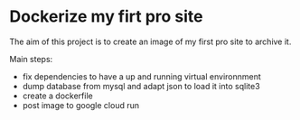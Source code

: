 # Dockerize my firt pro site
The aim of this project is to create an image of my first pro site to archive it.

Main steps:
* fix dependencies to have a up and running virtual environnment
* dump database from mysql and adapt json to load it into sqlite3
* create a dockerfile
* post image to google cloud run